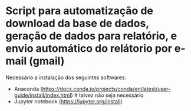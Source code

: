 # Script para automatização de download da base de dados, geração de dados para relatório, e envio automático do relátorio por e-mail (gmail)

Necessário a instalação dos seguintes softwares:
  - Anaconda (https://docs.conda.io/projects/conda/en/latest/user-guide/install/index.html) # talvez não seja necessário
  - Jupyter notebook (https://jupyter.org/install)
